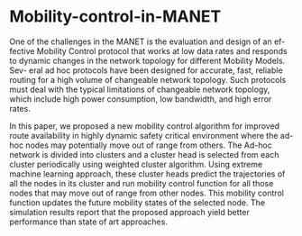 # Mobility-control-in-MANET

One of the challenges in the MANET is the evaluation and design of an ef-
fective Mobility Control protocol that works at low data rates and responds to
dynamic changes in the network topology for different Mobility Models. Sev-
eral ad hoc protocols have been designed for accurate, fast, reliable routing for
a high volume of changeable network topology. Such protocols must deal with
the typical limitations of changeable network topology, which include high power
consumption, low bandwidth, and high error rates.


In this paper, we proposed a new mobility control algorithm for improved
route availability in highly dynamic safety critical environment where the ad-hoc
nodes may potentially move out of range from others. The Ad-hoc network is
divided into clusters and a cluster head is selected from each cluster periodically
using weighted cluster algorithm. Using extreme machine learning approach,
these cluster heads predict the trajectories of all the nodes in its cluster and run
mobility control function for all those nodes that may move out of range from
other nodes. This mobility control function updates the future mobility states
of the selected node. The simulation results report that the proposed approach
yield better performance than state of art approaches.
